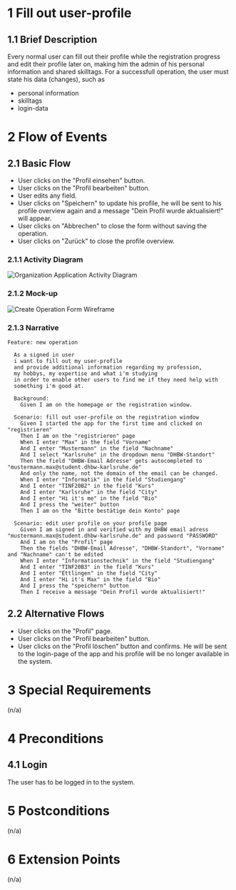 # 1 Fill out user-profile

## 1.1 Brief Description

Every normal user can fill out their profile while the registration progress and edit their profile later on, making him the admin of his personal information and shared skilltags. For a successfull operation, the user must state his data (changes), such as

- personal information
- skilltags
- login-data

# 2 Flow of Events

## 2.1 Basic Flow

- User clicks on the "Profil einsehen" button.
- User clicks on the "Profil bearbeiten" button.
- User edits any field.
- User clicks on "Speichern" to update his profile, he will be sent to his profile overview again and a message "Dein Profil wurde aktualisiert!" will appear.
- User clicks on "Abbrechen" to close the form without saving the operation.
- User clicks on "Zurück" to close the profile overview.

### 2.1.1 Activity Diagram

![Organization Application Activity Diagram](../Diagrams/UCs/CreateOperationActivityDiagramm.jpg)

### 2.1.2 Mock-up

![Create Operation Form Wireframe](../Pictures/Wireframes/CreateOperation.png)

### 2.1.3 Narrative

```gherkin
Feature: new operation

  As a signed in user
  i want to fill out my user-profile
  and provide additional information regarding my profession,
  my hobbys, my expertise and what i'm studying
  in order to enable other users to find me if they need help with
  something i'm good at.

  Background:
    Given I am on the homepage or the registration window.

  Scenario: fill out user-profile on the registration window
    Given I started the app for the first time and clicked on "registrieren"
    Then I am on the "registrieren" page
    When I enter "Max" in the field "Vorname"
    And I enter "Mustermann" in the field "Nachname"
    And I select "Karlsruhe" in the dropdown menu "DHBW-Standort"
    Then the field "DHBW-Email Adresse" gets autocompleted to "mustermann.max@student.dhbw-karlsruhe.de"
    And only the name, not the domain of the email can be changed.
    When I enter "Informatik" in the field "Studiengang"
    And I enter "TINF20B2" in the field "Kurs"
    And I enter "Karlsruhe" in the field "City"
    And I enter "Hi it's me" in the field "Bio"
    And I press the "weiter" button
    Then I am on the "Bitte bestätige dein Konto" page

  Scenario: edit user profile on your profile page
    Given I am signed in and verified with my DHBW email adress "mustermann.max@student.dhbw-karlsruhe.de" and password "PASSWORD"
    And I am on the "Profil" page
    Then the fields "DHBW-Email Adresse", "DHBW-Standort", "Vorname" and "Nachname" can't be edited
    When I enter "Informationstechnik" in the field "Studiengang"
    And I enter "TINF20B3" in the field "Kurs"
    And I enter "Ettlingen" in the field "City"
    And I enter "Hi it's Max" in the field "Bio"
    And I press the "speichern" button
    Then I receive a message "Dein Profil wurde aktualisiert!"
```

## 2.2 Alternative Flows

- User clicks on the "Profil" page.
- User clicks on the "Profil bearbeiten" button.
- User clicks on the "Profil löschen" button and confirms. He will be sent to the login-page of the app and his profile will be no longer available in the system.

# 3 Special Requirements

(n/a)

# 4 Preconditions

## 4.1 Login

The user has to be logged in to the system.

# 5 Postconditions

(n/a)

# 6 Extension Points

(n/a)
